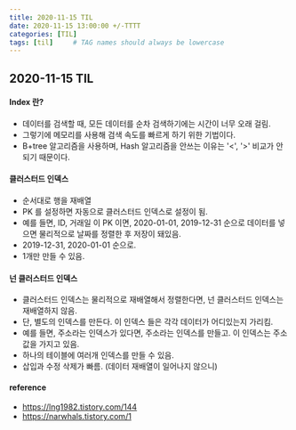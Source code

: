 ```yaml
---
title: 2020-11-15 TIL
date: 2020-11-15 13:00:00 +/-TTTT
categories: [TIL]
tags: [til]     # TAG names should always be lowercase
---
```

 
## 2020-11-15 TIL 

#### Index 란?
- 데이터를 검색할 때, 모든 데이터를 순차 검색하기에는 시간이 너무 오래 걸림.
- 그렇기에 메모리를 사용해 검색 속도를 빠르게 하기 위한 기법이다.
- B+tree 알고리즘을 사용하며, Hash 알고리즘을 안쓰는 이유는 '<', '>' 비교가 안되기 때문이다.

#### 클러스터드 인덱스
- 순서대로 행을 재배열
- PK 를 설정하면 자동으로 클러스터드 인덱스로 설정이 됨.
- 예를 들면, ID, 거래일 이 PK 이면, 2020-01-01, 2019-12-31 순으로 데이터를 넣으면 물리적으로 날짜를 정렬한 후 저장이 돼있음.
- 2019-12-31, 2020-01-01 순으로.
- 1개만 만들 수 있음.


#### 넌 클러스터드 인덱스
- 클러스터드 인덱스는 물리적으로 재배열해서 정렬한다면, 넌 클러스터드 인덱스는 재배열하지 않음.
- 단, 별도의 인덱스를 만든다. 이 인덱스 들은 각각 데이터가 어디있는지 가리킴.
- 예를 들면, 주소라는 인덱스가 있다면, 주소라는 인덱스를 만들고. 이 인덱스는 주소 값을 가지고 있음.
- 하나의 테이블에 여러개 인덱스를 만들 수 있음.
- 삽입과 수정 삭제가 빠름. (데이터 재배열이 일어나지 않으니)  
 

#### reference
- https://lng1982.tistory.com/144
- https://narwhals.tistory.com/1